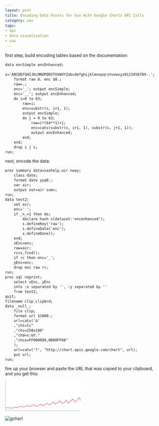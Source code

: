 ```yaml
---
layout: post
title: Encoding Data Points for Use With Google Charts API Calls
category: sas
tags:
- api
- data visualization
- sas
---
```


first step, build encoding tables based on the documentation<!--more-->:

    data encSimple encEnhanced;
        s='ABCDEFGHIJKLMNOPQRSTUVWXYZabcdefghijklmnopqrstuvwxyz0123456789-.';
        format raw 8. enc $8.;
        raw=.;
        enc='_'; output encSimple;
        enc='__'; output encEnhanced;
        do i=0 to 63;
            raw=i;
            enc=substr(s, i+1, 1);
            output encSimple;
            do j = 0 to 63;
                raw=i*(64**1)+j;
                enc=cats(substr(s, i+1, 1), substr(s, j+1, 1));
                output encEnhanced;
            end;
        end;
        drop i j s;
    run;


next, encode the data:

    proc summary data=sashelp.air nway;
        class date;
        format date yyq8.;
        var air;
        output out=air sum=;
    run;
    data test2;
        set air;
        enc=' ';
        if _n_=1 then do;
            declare hash s(dataset:'encenhanced');
            s.defineKey('raw');
            s.defineData('enc');
            s.defineDone();
        end;
        xEnc=enc;
        raw=air;
        rc=s.find();
        if rc then enc='_';
        yEnc=enc;
        drop enc raw rc;
    run;
    proc sql noprint;
        select xEnc, yEnc
        into :x separated by '', :y separated by ''
        from test2;
    quit;
    filename clip clipbrd;
    data _null_;
        file clip;
        format url $1000.;
        url=catx('&'
        ,"cht=lc"
        ,"chs=250x100"
        ,"chd=s:&Y."
        ,"chco=FF000099,0000FF66"
        );
        url=catx('?', "http://chart.apis.google.com/chart", url);
        put url;
    run;


fire up your browser and paste the URL that was copied to your clipboard, and you get this:

![](/assets/img/2009-06-01-chart.png)

![gchart](http://chart.apis.google.com/chart?cht=lc&chs=250x100&chd=s:FGGFFGHGHIJHIJKIJLMJJLNKLNPMNPSNPRUPPRVPRUYSTWbU&chco=FF000099,0000FF66)
